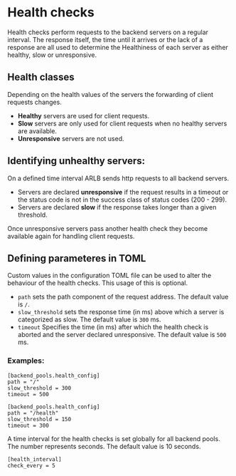 # Health checks

Health checks perform requests to the backend servers on a regular interval. The response itself, the time until it arrives or the lack of a response are all used to determine the Healthiness of each server as either healthy, slow or unresponsive.

## Health classes

Depending on the health values of the servers the forwarding of client requests changes.

- **Healthy** servers are used for client requests.
- **Slow** servers are only used for client requests when no healthy servers are available.
- **Unresponsive** servers are not used.

## Identifying unhealthy servers:

On a defined time interval ARLB sends http requests to all backend servers.

- Servers are declared **unresponsive** if the request results in a timeout or the status code is not in the success class of status codes (200 - 299).
- Servers are declared **slow** if the response takes longer than a given threshold.

Once unresponsive servers pass another health check they become available again for handling client requests.


## Defining parameteres in TOML

Custom values in the configuration TOML file can be used to alter the behaviour of the health checks. This usage of this is optional.

- `path` sets the path component of the request address. The default value is `/`.
- `slow_threshold` sets the response time (in ms) above which a server is categorized as slow. The default value is `300` ms.
- `timeout` Specifies the time (in ms) after which the health check is aborted and the server declared unresponsive. The default value is `500` ms.

### Examples:

```
[backend_pools.health_config]
path = "/"
slow_threshold = 300
timeout = 500
```

```
[backend_pools.health_config]
path = "/health"
slow_threshold = 150
timeout = 300
```

A time interval for the health checks is set globally for all backend pools. The number represents seconds. The default value is 10 seconds.

```
[health_interval]
check_every = 5
```

